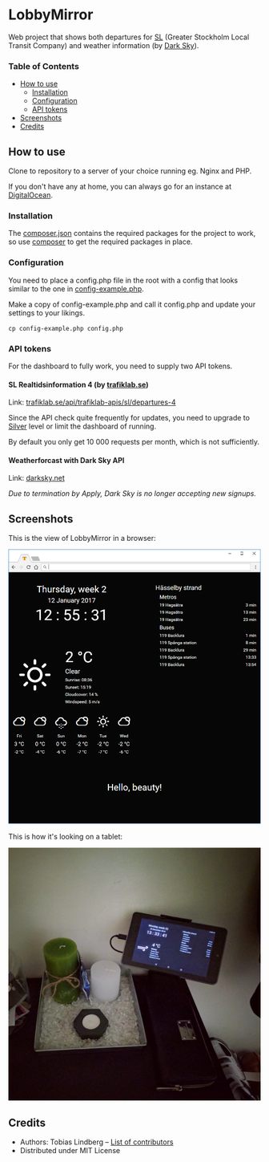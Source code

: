 # LobbyMirror

Web project that shows both departures for [SL](https://sl.se) (Greater Stockholm Local Transit Company) and weather information (by [Dark Sky](https://darksky.net)).

### Table of Contents

- [How to use](#how-to-use)
  - [Installation](#installation)
  - [Configuration](#configuration)
  - [API tokens](#api-tokens)
- [Screenshots](#screenshots)
- [Credits](#credits)

## How to use

Clone to repository to a server of your choice running eg. Nginx and PHP.

If you don't have any at home, you can always go for an instance at [DigitalOcean](https://m.do.co/c/452a006a298d).

### Installation

The [composer.json](./composer.json) contains the required packages for the project to work, so use [composer](https://getcomposer.org) to get the required packages in place.

### Configuration

You need to place a config.php file in the root with a config that looks similar to the one in [config-example.php](./config-example.php).

Make a copy of config-example.php and call it config.php and update your settings to your likings.

```shell
cp config-example.php config.php
```

### API tokens

For the dashboard to fully work, you need to supply two API tokens.

#### SL Realtidsinformation 4 (by [trafiklab.se](https://www.trafiklab.se))

Link: [trafiklab.se/api/trafiklab-apis/sl/departures-4](https://developer.trafiklab.se/api/sl-realtidsinformation-4)

Since the API check quite frequently for updates, you need to upgrade to [Silver](https://developer.trafiklab.se/api/sl-realtidsinformation-4) level or limit the dashboard of running.

By default you only get 10 000 requests per month, which is not sufficiently.

#### Weatherforcast with Dark Sky API

Link: [darksky.net](https://darksky.net)

_Due to termination by Apply, Dark Sky is no longer accepting new signups._

## Screenshots

This is the view of LobbyMirror in a browser:

![LobbyMirror in a browser](./screenshots/lobbymirror.png)

This is how it's looking on a tablet:

![LobbyMirror on a tablet](./screenshots/lobbymirror-tablet.jpg)



## Credits

- Authors: Tobias Lindberg – [List of contributors](https://github.com/tobiasehlert/LobbyMirror/graphs/contributors)
- Distributed under MIT License
